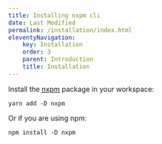 ```yaml
---
title: Installing nxpm cli
date: Last Modified
permalink: /installation/index.html
eleventyNavigation:
    key: Installation
    order: 3
    parent: Introduction
    title: Installation
---
```


Install the [nxpm](https://www.npmjs.com/package/nxpm) package in your workspace:

```shell script
yarn add -D nxpm
```

Or if you are using npm:

```shell script
npm install -D nxpm
```
